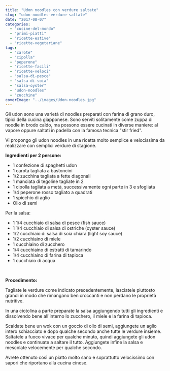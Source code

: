 ```yaml
---
title: "Udon noodles con verdure saltate"
slug: "udon-noodles-verdure-saltate"
date: "2017-08-07"
categories: 
  - "cucine-del-mondo"
  - "primi-piatti"
  - "ricette-estive"
  - "ricette-vegetariane"
tags: 
  - "carote"
  - "cipolla"
  - "peperone"
  - "ricette-facili"
  - "ricette-veloci"
  - "salsa-di-pesce"
  - "salsa-di-soia"
  - "salsa-oyster"
  - "udon-noodles"
  - "zucchine"
coverImage: "../images/Udon-noodles.jpg"
---
```


Gli udon sono una varietà di noodles preparati con farina di grano duro, tipici della cucina giapponese. Sono serviti solitamente come zuppa di noodle in brodo caldo, ma possono essere cucinati in diverse maniere: al vapore oppure saltati in padella con la famosa tecnica "stir fried".

Vi propongo gli udon noodles in una ricetta molto semplice e velocissima da realizzare con semplici verdure di stagione.

**Ingredienti per 2 persone:**

- 1 confezione di spaghetti udon
- 1 carota tagliata a bastoncini
- 1/2 zucchina tagliata a fette diagonali
- 1 manciata di tegoline tagliate in 2
- 1 cipolla tagliata a metà, successivamente ogni parte in 3 e sfogliata
- 1/4 peperone rosso tagliato a quadrati
- 1 spicchio di aglio
- Olio di semi

Per la salsa:

- 1 1/4 cucchiaio di salsa di pesce (fish sauce)
- 1 1/4 cucchiaio di salsa di ostriche (oyster sauce)
- 1/2 cucchiaio di salsa di soia chiara (light soy sauce)
- 1/2 cucchiaino di miele
- 1 cucchiaino di zucchero
- 1/4 cucchiaino di estratti di tamarindo
- 1/4 cucchiaino di farina di tapioca
- 1 cucchiaio di acqua

 

**Procedimento:**

Tagliate le verdure come indicato precedentemente, lasciatele piuttosto grandi in modo che rimangano ben croccanti e non perdano le proprietà nutritive.

In una ciotolina a parte preparate la salsa aggiungendo tutti gli ingredienti e dissolvendo bene all'interno lo zucchero, il miele e la farina di tapioca.

Scaldate bene un wok con un goccio di olio di semi, aggiungete un aglio intero schiacciato e dopo qualche secondo anche tutte le verdure insieme. Saltatele a fuoco vivace per qualche minuto, quindi aggiungete gli udon noodles e continuate a saltare il tutto. Aggiungete infine la salsa e mescolate velocemente per qualche secondo.

Avrete ottenuto così un piatto molto sano e soprattutto velocissimo con sapori che riportano alla cucina cinese.

